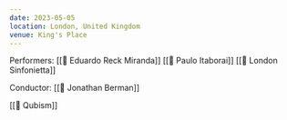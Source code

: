 ```yaml
---
date: 2023-05-05
location: London, United Kingdom
venue: King's Place
---
```


Performers:
[[👤 Eduardo Reck Miranda]]
[[👤 Paulo Itaborai]]
[[👥 London Sinfonietta]]

Conductor:
[[👤 Jonathan Berman]]

[[🎼 Qubism]]